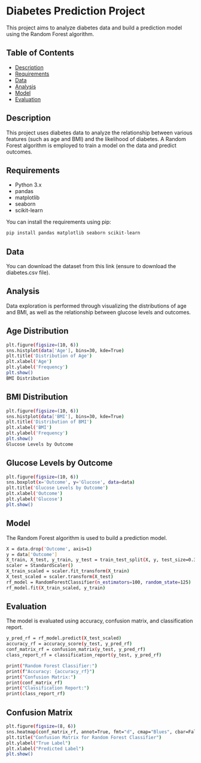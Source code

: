 
# Diabetes Prediction Project
 This project aims to analyze diabetes data and build a prediction model using the Random Forest algorithm.

## Table of Contents

- [Description](#description)
- [Requirements](#requirements)
- [Data](#data)
- [Analysis](#analysis)
- [Model](#model)
- [Evaluation](#evaluation)


## Description

This project uses diabetes data to analyze the relationship between various features (such as age and BMI) and the likelihood of diabetes. A Random Forest algorithm is employed to train a model on the data and predict outcomes.

## Requirements

- Python 3.x
- pandas
- matplotlib
- seaborn
- scikit-learn

You can install the requirements using pip:
```bash
pip install pandas matplotlib seaborn scikit-learn
```

## Data
You can download the dataset from this link (ensure to download the diabetes.csv file).

## Analysis
Data exploration is performed through visualizing the distributions of age and BMI, as well as the relationship between glucose levels and outcomes.

## Age Distribution


```bash
plt.figure(figsize=(10, 6))
sns.histplot(data['Age'], bins=30, kde=True)
plt.title('Distribution of Age')
plt.xlabel('Age')
plt.ylabel('Frequency')
plt.show()
BMI Distribution
```


## BMI Distribution
```bash
plt.figure(figsize=(10, 6))
sns.histplot(data['BMI'], bins=30, kde=True)
plt.title('Distribution of BMI')
plt.xlabel('BMI')
plt.ylabel('Frequency')
plt.show()
Glucose Levels by Outcome
``` 

## Glucose Levels by Outcome
```bash
plt.figure(figsize=(10, 6))
sns.boxplot(x='Outcome', y='Glucose', data=data)
plt.title('Glucose Levels by Outcome')
plt.xlabel('Outcome')
plt.ylabel('Glucose')
plt.show()
```

## Model
The Random Forest algorithm is used to build a prediction model.

```bash
X = data.drop('Outcome', axis=1)
y = data['Outcome']
X_train, X_test, y_train, y_test = train_test_split(X, y, test_size=0.33, random_state=125)
scaler = StandardScaler()
X_train_scaled = scaler.fit_transform(X_train)
X_test_scaled = scaler.transform(X_test)
rf_model = RandomForestClassifier(n_estimators=100, random_state=125)
rf_model.fit(X_train_scaled, y_train)
```
## Evaluation
The model is evaluated using accuracy, confusion matrix, and classification report.

```bash
y_pred_rf = rf_model.predict(X_test_scaled)
accuracy_rf = accuracy_score(y_test, y_pred_rf)
conf_matrix_rf = confusion_matrix(y_test, y_pred_rf)
class_report_rf = classification_report(y_test, y_pred_rf)

print("Random Forest Classifier:")
print(f"Accuracy: {accuracy_rf}")
print("Confusion Matrix:")
print(conf_matrix_rf)
print("Classification Report:")
print(class_report_rf)
```

## Confusion Matrix
```bash
plt.figure(figsize=(8, 6))
sns.heatmap(conf_matrix_rf, annot=True, fmt="d", cmap="Blues", cbar=False)
plt.title("Confusion Matrix for Random Forest Classifier")
plt.ylabel("True Label")
plt.xlabel("Predicted Label")
plt.show()
```


